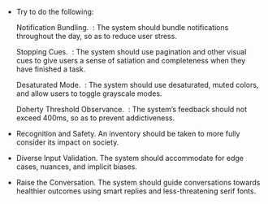 - Try to do the following: 
  
  Notification Bundling. 
  : The system should bundle notifications throughout the day, so as to reduce user stress. 
  
  Stopping Cues. 
  : The system should use pagination and other visual cues to give users a sense of satiation and completeness when they have finished a task. 
  
  Desaturated Mode. 
  : The system should use desaturated, muted colors, and allow users to toggle grayscale modes. 
  
  Doherty Threshold Observance. 
  : The system’s feedback should not exceed 400ms, so as to prevent addictiveness.
- Recognition and Safety. An inventory should be taken to more fully consider its impact on society.
- Diverse Input Validation. The system should accommodate for edge cases, nuances, and implicit biases.
- Raise the Conversation. The system should guide conversations towards healthier outcomes using smart replies and less-threatening serif fonts.